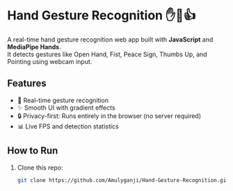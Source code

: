 # Hand Gesture Recognition ✋🤟👍

A real-time hand gesture recognition web app built with **JavaScript** and **MediaPipe Hands**.  
It detects gestures like Open Hand, Fist, Peace Sign, Thumbs Up, and Pointing using webcam input.

## Features
- 🎥 Real-time gesture recognition  
- ✨ Smooth UI with gradient effects  
- 🔒 Privacy-first: Runs entirely in the browser (no server required)  
- 📊 Live FPS and detection statistics  

## How to Run
1. Clone this repo:
   ```bash
   git clone https://github.com/Amulyganji/Hand-Gesture-Recognition.git
